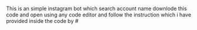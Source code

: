  This is an simple instagram bot which search account name downlode this code and open using any code editor and follow the instruction
  which i have provided inside the code by #
  
